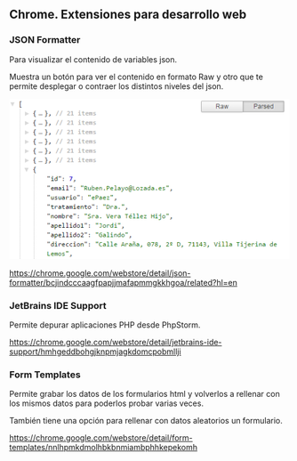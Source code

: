 ## Chrome. Extensiones para desarrollo web

### JSON Formatter

 Para visualizar el contenido de variables json.
 
 Muestra un botón para ver el contenido en formato Raw y otro que te permite desplegar o contraer los distintos niveles del json.
 
 ![Google Chrome Extension: JSON Formatter](img/chrome-extension_json-formatter.png)

 https://chrome.google.com/webstore/detail/json-formatter/bcjindcccaagfpapjjmafapmmgkkhgoa/related?hl=en
 
### JetBrains IDE Support

 Permite depurar aplicaciones PHP desde PhpStorm.
 
 https://chrome.google.com/webstore/detail/jetbrains-ide-support/hmhgeddbohgjknpmjagkdomcpobmllji
 
### Form Templates

 Permite grabar los datos de los formularios html y volverlos a rellenar con los mismos datos para poderlos probar varias veces.

 También tiene una opción para rellenar con datos aleatorios un formulario.

 https://chrome.google.com/webstore/detail/form-templates/nnlhpmkdmolhbkbnmiambphhkepekomh